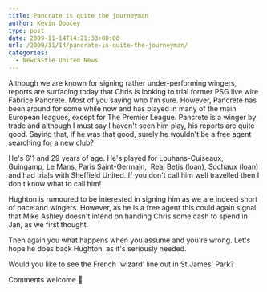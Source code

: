 ```yaml
---
title: Pancrate is quite the journeyman
author: Kevin Doocey
type: post
date: 2009-11-14T14:21:33+00:00
url: /2009/11/14/pancrate-is-quite-the-journeyman/
categories:
  - Newcastle United News
---
```


Although we are known for signing rather under-performing wingers, reports are surfacing today that Chris is looking to trial former PSG live wire Fabrice Pancrete. Most of you saying who I'm sure. However, Pancrete has been around for some while now and has played in many of the main European leagues, except for The Premier League. Pancrete is a winger by trade and although I must say I haven't seen him play, his reports are quite good. Saying that, if he was that good, surely he wouldn't be a free agent searching for a new club?

He's 6'1 and 29 years of age. He's played for Louhans-Cuiseaux, Guingamp, Le Mans, Paris Saint-Germain,  Real Betis (loan), Sochaux (loan) and had trials with Sheffield United. If you don't call him well travelled then I don't know what to call him!

Hughton is rumoured to be interested in signing him as we are indeed short of pace and wingers. However, as he is a free agent this could again signal that Mike Ashley doesn't intend on handing Chris some cash to spend in Jan, as we first thought.

Then again you what happens when you assume and you're wrong. Let's hope he does back Hughton, as it's seriously needed.

Would you like to see the French 'wizard' line out in St.James' Park?

Comments welcome 🙂
